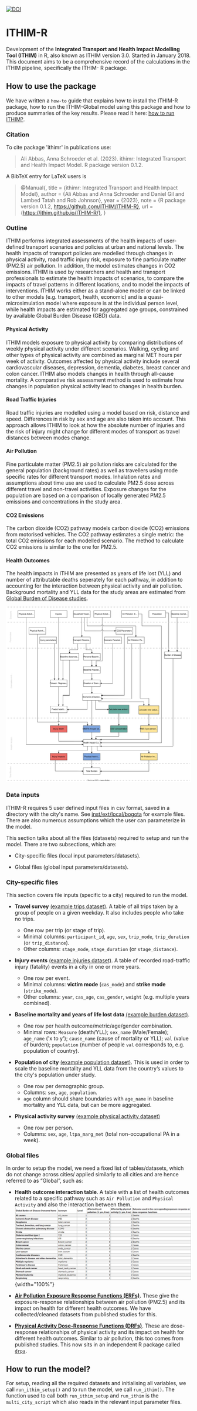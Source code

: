 <!-- badges: start -->

[![DOI](https://zenodo.org/badge/117988409.svg)](https://zenodo.org/badge/latestdoi/117988409)

<!-- badges: end -->

# ITHIM-R

Development of the **Integrated Transport and Health Impact Modelling Tool (ITHIM)** in R, also known as ITHIM version 3.0. Started in January 2018.
This document aims to be a comprehensive record of the calculations in the ITHIM pipeline, specifically the ITHIM- R package. 

## How to use the package

We have written a `how-to` guide that explains how to install the ITHIM-R package, how to run the ITHIM-Global model using this package and how to produce summaries of the key results. Please read it here: [how to run ITHIM?](https://ithim.github.io/ITHIM-R/articles/how-to-run-ITHIM.html).

### Citation

To cite package 'ithimr' in publications use:

> Ali Abbas, Anna Schroeder et al. (2023). ithimr: Integrated Transport and Health Impact Model. R package version 0.1.2.

A BibTeX entry for LaTeX users is

> \@Manual{,
  title = {ithimr: Integrated Transport and Health Impact Model},
  author = {Ali Abbas and Anna Schroeder and Daniel Gil and Lambed Tatah and Rob Johnson},
  year = {2023},
  note = {R package version 0.1.2, https://github.com/ITHIM/ITHIM-R},
  url = {https://ithim.github.io/ITHIM-R/},
}

### Outline

ITHIM performs integrated assessments of the health impacts of user-defined transport scenarios and policies at urban and national levels. The health impacts of transport policies are modelled through changes in physical activity, road traffic injury risk, exposure to fine particulate matter (PM2.5) air pollution. In addition, the model estimates changes in CO2 emissions. ITHIM is used by researchers and health and transport professionals to estimate the health impacts of scenarios, to compare the impacts of travel patterns in different locations, and to model the impacts of interventions. ITHIM works either as a stand-alone model or can be linked to other models (e.g. transport, health, economic) and is a quasi-microsimulation model where exposure is at the individual person level, while health impacts are estimated for aggregated age groups, constrained by available Global Burden Disease (GBD) data.

#### Physical Activity
ITHIM models exposure to physical activity by comparing distributions of weekly physical activity under different scenarios. Walking, cycling and other types of physical activity are combined as marginal MET hours per week of activity. Outcomes affected by physical activity include several cardiovascular diseases, depression, dementia, diabetes, breast cancer and colon cancer. ITHIM also models changes in health through all-cause mortality. A comparative risk assessment method is used to estimate how changes in population physical activity lead to changes in health burden. 

#### Road Traffic Injuries
Road traffic injuries are modelled using a model based on risk, distance and speed. Differences in risk by sex and age are also taken into account. This approach allows ITHIM to look at how the absolute number of injuries and the risk of injury might change for different modes of transport as travel distances between modes change.

#### Air Pollution
Fine particulate matter (PM2.5) air pollution risks are calculated for the general population (background rates) as well as travellers using mode specific rates for different transport modes. Inhalation rates and assumptions about time use are used to calculate PM2.5 dose across different travel and non-travel activities. Exposure changes for the population are based on a comparison of locally generated PM2.5 emissions and concentrations in the study area.

#### CO2 Emissions

The carbon dioxide (CO2) pathway models carbon dioxide (CO2) emissions from motorised vehicles. The CO2 pathway estimates a single metric: the total CO2 emissions for each modelled scenario. The method to calculate CO2 emissions is similar to the one for PM2.5.

#### Health Outcomes

The health impacts in ITHIM are presented as years of life lost (YLL) and number of attributable deaths seperately for each pathway, in addition to accounting for the interaction between physical activity and air pollution. Background mortality and YLL data for the study areas are estimated from [Global Burden of Disease studies](https://www.healthdata.org/research-analysis/gbd).

![Model Layout](man/figures/BigPicture_v3-7.svg)

### Data inputs

ITHIM-R requires 5 user defined input files in csv format, saved in a directory with the city's name. See [inst/ext/local/bogota](https://raw.githubusercontent.com/ITHIM/ITHIM-R/bogota/inst/extdata/local/bogota) for example files. There are also numerous assumptions which the user can parameterize in the model.

This section talks about all the files (datasets) required to setup and run the model. There are two subsections, which are:

-   City-specific files (local input parameters/datasets).

-   Global files (global input parameters/datasets).

### City-specific files

This section covers file inputs (specific to a city) required to run the model.

-   **Travel survey** [(example trips dataset)](https://raw.githubusercontent.com/ITHIM/ITHIM-R/bogota/inst/extdata/local/bogota/trips_bogota.csv). A table of all trips taken by a group of people on a given weekday. It also includes people who take no trips.

    -   One row per trip (or stage of trip).
    -   Minimal columns: `participant_id`, `age`, `sex`, `trip_mode`, `trip_duration` (or `trip_distance`).
    -   Other columns: `stage_mode`, `stage_duration` (or `stage_distance`).

-   **Injury events** [(example injuries dataset)](https://raw.githubusercontent.com/ITHIM/ITHIM-R/bogota/inst/extdata/local/bogota/injuries_bogota.csv). A table of recorded road-traffic injury (fatality) events in a city in one or more years.

    -   One row per event.
    -   Minimal columns: **victim mode** (`cas_mode`) and **strike mode** (`strike_mode`).
    -   Other columns: `year`, `cas_age`, `cas_gender`, `weight` (e.g. multiple years combined).

-   **Baseline mortality and years of life lost data** [(example burden dataset)](https://raw.githubusercontent.com/ITHIM/ITHIM-R/bogota/inst/extdata/local/bogota/gbd_bogota.csv).

    -   One row per health outcome/metric/age/gender combination.
    -   Minimal rows: `Measure` (death/YLL); `sex_name` (Male/Female); `age_name` ('x to y'); `cause_name` (cause of mortality or YLL); `val` (value of burden); `population` (number of people `val` corresponds to, e.g. population of country).

-   **Population of city** [(example population dataset)](https://raw.githubusercontent.com/ITHIM/ITHIM-R/bogota/inst/extdata/local/bogota/population_bogota.csv). This is used in order to scale the baseline mortality and YLL data from the country’s values to the city's population under study.

    -   One row per demographic group.
    -   Columns: `sex`, `age`, `population`.
    -   `age` column should share boundaries with `age_name` in baseline mortality and YLL data, but can be more aggregated.

-   **Physical activity survey** [(example physical activity dataset)](https://raw.githubusercontent.com/ITHIM/ITHIM-R/bogota/inst/extdata/local/bogota/pa_bogota.csv)

    -   One row per person.
    -   Columns: `sex`, `age`, `ltpa_marg_met` (total non-occupational PA in a week).

### Global files

In order to setup the model, we need a fixed list of tables/datasets, which do not change across cities/ applied similarly to all cities and are hence referred to as “Global”, such as:

-   **Health outcome interaction table**. A table with a list of health outcomes related to a specific pathway such as `Air Pollution` and `Physical Activity` and also the interaction between them.
![](man/figures/disease_interaction_table.png){width="100%"}

-   [**Air Pollution Exposure Response Functions (ERFs)**](https://github.com/ITHIM/ITHIM-R/tree/bogota/inst/extdata/global/dose_response/drap/extdata)**.** These give the exposure-response relationships between air pollution (PM2.5) and its impact on health for different health outcomes. We have collected/cleaned datasets from published studies for this.

-   [**Physical Activity Dose-Response Functions (DRFs)**](https://meta-analyses.github.io/drpa/drpa.html). These are dose-response relationships of physical activity and its impact on health for different health outcomes. Similar to air pollution, this too comes from published studies. This now sits in an independent R package called [`drpa`](https://github.com/meta-analyses/drpa/).

## How to run the model?

For setup, reading all the required datasets and initialising all variables, we call `run_ithim_setup()` and to run the model, we call `run_ithim()`. The function used to call both `run_ithim_setup` and `run_ithim` is the `multi_city_script` which also reads in the relevant input parameter files. 
